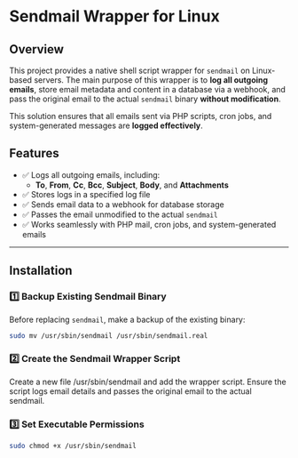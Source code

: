 # Sendmail Wrapper for Linux

## Overview
This project provides a native shell script wrapper for `sendmail` on Linux-based servers. The main purpose of this wrapper is to **log all outgoing emails**, store email metadata and content in a database via a webhook, and pass the original email to the actual `sendmail` binary **without modification**.

This solution ensures that all emails sent via PHP scripts, cron jobs, and system-generated messages are **logged effectively**.

## Features
- ✅ Logs all outgoing emails, including:
  - **To**, **From**, **Cc**, **Bcc**, **Subject**, **Body**, and **Attachments**
- ✅ Stores logs in a specified log file
- ✅ Sends email data to a webhook for database storage
- ✅ Passes the email unmodified to the actual `sendmail`
- ✅ Works seamlessly with PHP mail, cron jobs, and system-generated emails

---

## Installation

### 1️⃣ Backup Existing Sendmail Binary
Before replacing `sendmail`, make a backup of the existing binary:
```bash
sudo mv /usr/sbin/sendmail /usr/sbin/sendmail.real
```

### 2️⃣ Create the Sendmail Wrapper Script
Create a new file /usr/sbin/sendmail and add the wrapper script. Ensure the script logs email details and passes the original email to the actual sendmail.
### 3️⃣ Set Executable Permissions
```bash
sudo chmod +x /usr/sbin/sendmail
```
